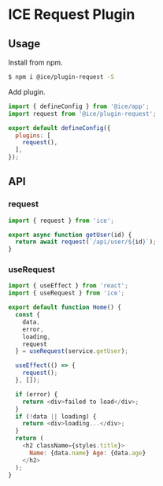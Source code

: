 # ICE Request Plugin

## Usage

Install from npm.

```bash
$ npm i @ice/plugin-request -S
```

Add plugin.

```js title="ice.config.mts"
import { defineConfig } from '@ice/app';
import request from '@ice/plugin-request';

export default defineConfig({
  plugins: [
    request(),
  ],
});
```

## API

### request

```js title="service.ts"
import { request } from 'ice';

export async function getUser(id) {
  return await request(`/api/user/${id}`);
}
```

### useRequest

```js title="home.tsx"
import { useEffect } from 'react';
import { useRequest } from 'ice';

export default function Home() {
  const {
    data,
    error,
    loading,
    request
  } = useRequest(service.getUser);

  useEffect(() => {
    request();
  }, []);

  if (error) {
    return <div>failed to load</div>;
  }
  if (!data || loading) {
    return <div>loading...</div>;
  }
  return (
    <h2 className={styles.title}>
      Name: {data.name} Age: {data.age}
    </h2>
  );
}
```

